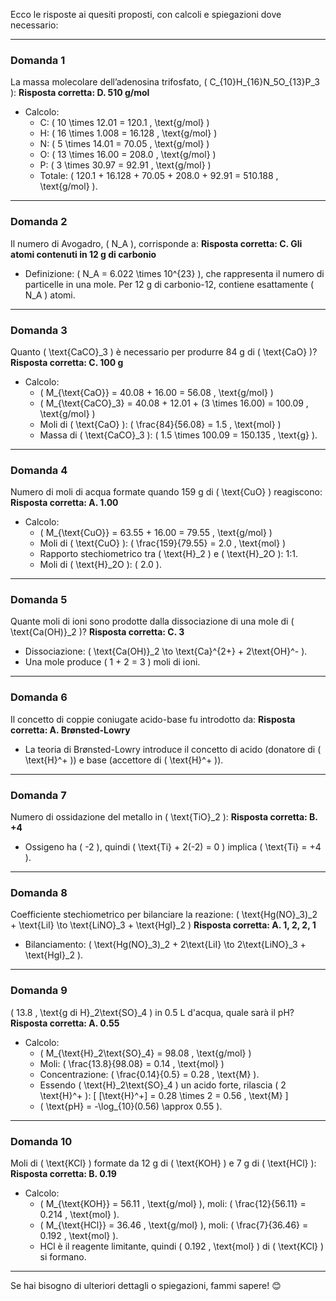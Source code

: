 Ecco le risposte ai quesiti proposti, con calcoli e spiegazioni dove necessario:

---

### **Domanda 1**
La massa molecolare dell’adenosina trifosfato, \( C_{10}H_{16}N_5O_{13}P_3 \):
**Risposta corretta: D. 510 g/mol**
- Calcolo:
  - C: \( 10 \times 12.01 = 120.1 \, \text{g/mol} \)
  - H: \( 16 \times 1.008 = 16.128 \, \text{g/mol} \)
  - N: \( 5 \times 14.01 = 70.05 \, \text{g/mol} \)
  - O: \( 13 \times 16.00 = 208.0 \, \text{g/mol} \)
  - P: \( 3 \times 30.97 = 92.91 \, \text{g/mol} \)
  - Totale: \( 120.1 + 16.128 + 70.05 + 208.0 + 92.91 = 510.188 \, \text{g/mol} \).

---

### **Domanda 2**
Il numero di Avogadro, \( N_A \), corrisponde a:
**Risposta corretta: C. Gli atomi contenuti in 12 g di carbonio**
- Definizione: \( N_A = 6.022 \times 10^{23} \), che rappresenta il numero di particelle in una mole. Per 12 g di carbonio-12, contiene esattamente \( N_A \) atomi.

---

### **Domanda 3**
Quanto \( \text{CaCO}_3 \) è necessario per produrre 84 g di \( \text{CaO} \)?
**Risposta corretta: C. 100 g**
- Calcolo:
  - \( M_{\text{CaO}} = 40.08 + 16.00 = 56.08 \, \text{g/mol} \)
  - \( M_{\text{CaCO}_3} = 40.08 + 12.01 + (3 \times 16.00) = 100.09 \, \text{g/mol} \)
  - Moli di \( \text{CaO} \): \( \frac{84}{56.08} = 1.5 \, \text{mol} \)
  - Massa di \( \text{CaCO}_3 \): \( 1.5 \times 100.09 = 150.135 \, \text{g} \).

---

### **Domanda 4**
Numero di moli di acqua formate quando 159 g di \( \text{CuO} \) reagiscono:
**Risposta corretta: A. 1.00**
- Calcolo:
  - \( M_{\text{CuO}} = 63.55 + 16.00 = 79.55 \, \text{g/mol} \)
  - Moli di \( \text{CuO} \): \( \frac{159}{79.55} = 2.0 \, \text{mol} \)
  - Rapporto stechiometrico tra \( \text{H}_2 \) e \( \text{H}_2O \): 1:1.
  - Moli di \( \text{H}_2O \): \( 2.0 \).

---

### **Domanda 5**
Quante moli di ioni sono prodotte dalla dissociazione di una mole di \( \text{Ca(OH)}_2 \)?
**Risposta corretta: C. 3**
- Dissociazione: \( \text{Ca(OH)}_2 \to \text{Ca}^{2+} + 2\text{OH}^- \).
- Una mole produce \( 1 + 2 = 3 \) moli di ioni.

---

### **Domanda 6**
Il concetto di coppie coniugate acido-base fu introdotto da:
**Risposta corretta: A. Brønsted-Lowry**
- La teoria di Brønsted-Lowry introduce il concetto di acido (donatore di \( \text{H}^+ \)) e base (accettore di \( \text{H}^+ \)).

---

### **Domanda 7**
Numero di ossidazione del metallo in \( \text{TiO}_2 \):
**Risposta corretta: B. +4**
- Ossigeno ha \( -2 \), quindi \( \text{Ti} + 2(-2) = 0 \) implica \( \text{Ti} = +4 \).

---

### **Domanda 8**
Coefficiente stechiometrico per bilanciare la reazione:
\( \text{Hg(NO}_3)_2 + \text{LiI} \to \text{LiNO}_3 + \text{HgI}_2 \)
**Risposta corretta: A. 1, 2, 2, 1**
- Bilanciamento: \( \text{Hg(NO}_3)_2 + 2\text{LiI} \to 2\text{LiNO}_3 + \text{HgI}_2 \).

---

### **Domanda 9**
\( 13.8 \, \text{g di H}_2\text{SO}_4 \) in 0.5 L d'acqua, quale sarà il pH?
**Risposta corretta: A. 0.55**
- Calcolo:
  - \( M_{\text{H}_2\text{SO}_4} = 98.08 \, \text{g/mol} \)
  - Moli: \( \frac{13.8}{98.08} = 0.14 \, \text{mol} \)
  - Concentrazione: \( \frac{0.14}{0.5} = 0.28 \, \text{M} \).
  - Essendo \( \text{H}_2\text{SO}_4 \) un acido forte, rilascia \( 2 \text{H}^+ \):
    \[ [\text{H}^+] = 0.28 \times 2 = 0.56 \, \text{M} \]
  - \( \text{pH} = -\log_{10}(0.56) \approx 0.55 \).

---

### **Domanda 10**
Moli di \( \text{KCl} \) formate da 12 g di \( \text{KOH} \) e 7 g di \( \text{HCl} \):
**Risposta corretta: B. 0.19**
- Calcolo:
  - \( M_{\text{KOH}} = 56.11 \, \text{g/mol} \), moli: \( \frac{12}{56.11} = 0.214 \, \text{mol} \).
  - \( M_{\text{HCl}} = 36.46 \, \text{g/mol} \), moli: \( \frac{7}{36.46} = 0.192 \, \text{mol} \).
  - HCl è il reagente limitante, quindi \( 0.192 \, \text{mol} \) di \( \text{KCl} \) si formano.

---

Se hai bisogno di ulteriori dettagli o spiegazioni, fammi sapere! 😊